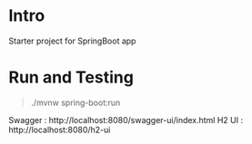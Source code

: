# Intro

Starter project for SpringBoot app 

# Run and Testing

> ./mvnw spring-boot:run

Swagger : http://localhost:8080/swagger-ui/index.html
H2 UI : http://localhost:8080/h2-ui
